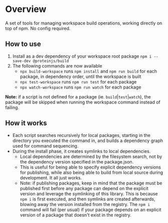 # Overview

A set of tools for managing workspace build operations, working directly on top of npm. No config required.

## How to use

1. Install as a dev dependency of your workspace root package `npm i --save-dev @proteinjs/build`
2. The following commands are now available
    - `npx build-workspace` runs `npm install` and `npm run build` for each package, in dependency order, until the workspace is built
    - `npx test-workspace` runs `npm run test` for each package
    - `npx watch-workspace` runs `npm run watch` for each package

**Note:** if a script is not defined for a package (ie. `build`|`test`|`watch`), the package will be skipped when running the workspace command instead of failing.

## How it works

- Each script searches recursively for local packages, starting in the directory you executed the command in, and builds a dependency graph used for command sequencing.
- During the install phase, it creates symlinks to local dependencies.
    - Local dependencies are determined by the filesystem search, not by the dependency version specified in the package.json.
    - This is useful for being able to specify explicit dependency versions for publishing, while also being able to build from local source during development. It all just works.
    - Note: if publishing packages, keep in mind that the package must be published first before any package can depend on the explicit version and leverage the symlinking of this library. This is because `npm i` is first executed, and then symlinks are created afterwards, blowing away the version installed from the registry. The `npm i` command will fail (per usual) if your package depends on an explicit version of a package that doesn't exist in the registry.